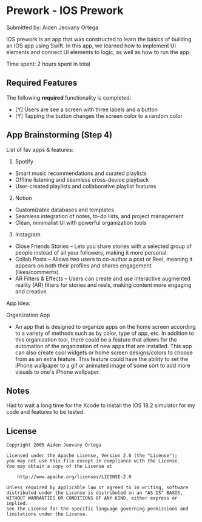 # Prework - IOS Prework

Submitted by: Aiden Jeovany Ortega

IOS prework is an app that was constructed to learn the basics of building an IOS app using Swift. In this app, we learned how to implement UI elements and connect UI elements to logic, as well as how to run the app.

Time spent: 2 hours spent in total

## Required Features

The following **required** functionality is completed:

- [Y] Users are see a screen with three labels and a button
- [Y] Tapping the button changes the screen color to a random color

## App Brainstorming (Step 4)

List of fav apps & features:

1. Spotify

- Smart music recommendations and curated playlists
- Offline listening and seamless cross-device playback
- User-created playlists and collaborative playlist features

2. Notion

- Customizable databases and templates
- Seamless integration of notes, to-do lists, and project management
- Clean, minimalist UI with powerful organization tools

3. Instagram
- Close Friends Stories – Lets you share stories with a selected group
  of people instead of all your followers, making it more personal.
- Collab Posts – Allows two users to co-author a post or Reel, meaning
  it appears on both their profiles and shares engagement (likes/comments).
- AR Filters & Effects – Users can create and use interactive augmented reality (AR)
  filters for stories and reels, making content more engaging and creative.

App Idea:

Organization App
 - An app that is designed to organize apps on the home screen according to a variety of methods
   such as by color, type of app, etc. In addition to this organization tool, there could be a
   feature that allows for the automation of the organization of new apps that are installed.
   This app can also create cool widgets or home screen designs/colors to choose from as an
   extra feature. This feature could have the ability to set the iPhone wallpaper to a gif or
   animated image of some sort to add more visuals to one's iPhone wallpaper. 

## Notes
Had to wait a long time for the Xcode to install the IOS 18.2 simulator for my code and features to
be tested.

## License

    Copyright 2005 Aiden Jeovany Ortega

    Licensed under the Apache License, Version 2.0 (the "License");
    you may not use this file except in compliance with the License.
    You may obtain a copy of the License at

        http://www.apache.org/licenses/LICENSE-2.0

    Unless required by applicable law or agreed to in writing, software
    distributed under the License is distributed on an "AS IS" BASIS,
    WITHOUT WARRANTIES OR CONDITIONS OF ANY KIND, either express or implied.
    See the License for the specific language governing permissions and
    limitations under the License.
